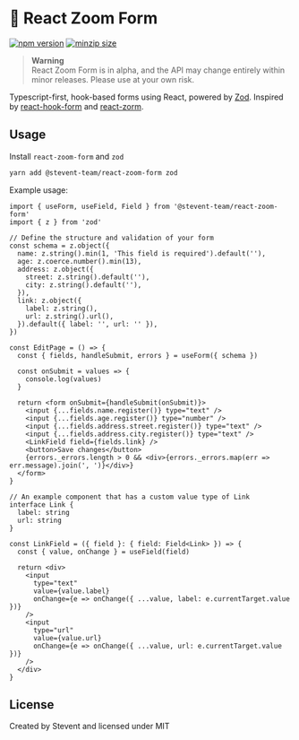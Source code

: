 # 🌲 React Zoom Form

[![npm version](https://img.shields.io/npm/v/@stevent-team/react-zoom-form)](https://www.npmjs.com/package/@stevent-team/react-zoom-form)
[![minzip size](https://img.shields.io/bundlephobia/minzip/@stevent-team/react-zoom-form)](https://bundlephobia.com/package/@stevent-team/react-zoom-form)

> **Warning**<br>
> React Zoom Form is in alpha, and the API may change entirely within minor releases. Please use at your own risk.

Typescript-first, hook-based forms using React, powered by [Zod](https://github.com/colinhacks/zod). Inspired by [react-hook-form](https://github.com/react-hook-form/react-hook-form) and [react-zorm](https://github.com/esamattis/react-zorm).

## Usage

Install `react-zoom-form` and `zod`

```bash
yarn add @stevent-team/react-zoom-form zod
```

Example usage:

```tsx
import { useForm, useField, Field } from '@stevent-team/react-zoom-form'
import { z } from 'zod'

// Define the structure and validation of your form
const schema = z.object({
  name: z.string().min(1, 'This field is required').default(''),
  age: z.coerce.number().min(13),
  address: z.object({
    street: z.string().default(''),
    city: z.string().default(''),
  }),
  link: z.object({
    label: z.string(),
    url: z.string().url(),
  }).default({ label: '', url: '' }),
})

const EditPage = () => {
  const { fields, handleSubmit, errors } = useForm({ schema })

  const onSubmit = values => {
    console.log(values)
  }

  return <form onSubmit={handleSubmit(onSubmit)}>
    <input {...fields.name.register()} type="text" />
    <input {...fields.age.register()} type="number" />
    <input {...fields.address.street.register()} type="text" />
    <input {...fields.address.city.register()} type="text" />
    <LinkField field={fields.link} />
    <button>Save changes</button>
    {errors._errors.length > 0 && <div>{errors._errors.map(err => err.message).join(', ')}</div>}
  </form>
}

// An example component that has a custom value type of Link
interface Link {
  label: string
  url: string
}

const LinkField = ({ field }: { field: Field<Link> }) => {
  const { value, onChange } = useField(field)

  return <div>
    <input
      type="text"
      value={value.label}
      onChange={e => onChange({ ...value, label: e.currentTarget.value })}
    />
    <input
      type="url"
      value={value.url}
      onChange={e => onChange({ ...value, url: e.currentTarget.value })}
    />
  </div>
}
```

## License

Created by Stevent and licensed under MIT
